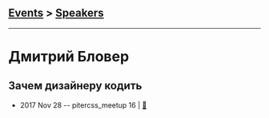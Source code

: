 ## [Events](../README.md) > [Speakers](../speakers.md)
---

# Дмитрий Бловер

## Зачем дизайнеру кодить
- 2017 Nov 28 -- pitercss_meetup 16  | [:notebook:](https://pitercss.ru/16/pres/designer-code.pdf)  
